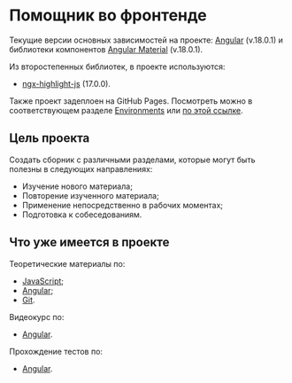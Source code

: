 # Помощник во фронтенде

Текущие версии основных зависимостей на проекте: [Angular](https://angular.io) (v.18.0.1) и библиотеки компонентов [Angular Material](https://material.angular.io) (v.18.0.1).

Из второстепенных библиотек, в проекте используются:

-   [ngx-highlight-js](https://www.npmjs.com/package/ngx-highlight-js) (17.0.0).

Также проект задеплоен на GitHub Pages. Посмотреть можно в соответствующем разделе [Environments](https://github.com/Yuri-Simonov/Helper/deployments/activity_log?environment=github-pages) или [по этой ссылке](https://yuri-simonov.github.io/Helper/).

## Цель проекта

Создать сборник с различными разделами, которые могут быть полезны в следующих направлениях:

-   Изучение нового материала;
-   Повторение изученного материала;
-   Применение непосредственно в рабочих моментах;
-   Подготовка к собеседованиям.

## Что уже имеется в проекте

Теоретические материалы по:

-   [JavaScript](https://yuri-simonov.github.io/Helper/theory/javascript);
-   [Angular](https://yuri-simonov.github.io/Helper/theory/angular);
-   [Git](https://yuri-simonov.github.io/Helper/git/theory/all).

Видеокурс по:

-   [Angular](https://www.youtube.com/playlist?list=PL2bJ6t_D6_KSSiM2Y8T32-5KgaNzzS4R6).

Прохождение тестов по:

-   [Angular](https://yuri-simonov.github.io/Helper/quizzes/angular).
